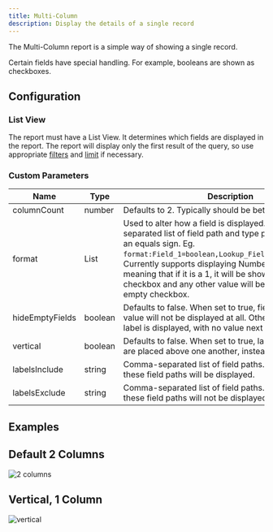 ```yaml
---
title: Multi-Column
description: Display the details of a single record
---
```


The Multi-Column report is a simple way of showing a single record.

Certain fields have special handling. For example, booleans are shown as checkboxes.

## Configuration

### List View

The report must have a List View. It determines which fields are displayed in the report. The report will display only the first result of the query, so use appropriate [filters](/references/custom-parameters-list-view#filters) and [limit](/references/custom-parameters-list-view#limit) if necessary.

### Custom Parameters

| Name                | Type  | Description |
|---------------------|-------|-------------|
| columnCount | number | Defaults to 2. Typically should be between 1 and 4. |
| format | List | Used to alter how a field is displayed. It is a comma-separated list of field path and type pairs, separated by an equals sign. Eg. `format:Field_1=boolean,Lookup_Field.Field_2=boolean`. Currently supports displaying Numbers as Booleans, meaning that if it is a 1, it will be shown as a checked checkbox and any other value will be shown as an empty checkbox. |
| hideEmptyFields | boolean | Defaults to false. When set to true, fields that have no value will not be displayed at all. Otherwise, the field label is displayed, with no value next to it. |
| vertical | boolean | Defaults to false. When set to true, labels and values are placed above one another, instead of side-by-side. |
| labelsInclude | string | Comma-separated list of field paths. Only the labels for these field paths will be displayed. |
| labelsExclude | string | Comma-separated list of field paths. The labels for these field paths will not be displayed. |

## Examples

## Default 2 Columns

![2 columns](/static/img/report-multi-column-2-column.png "2 columns")

## Vertical, 1 Column

![vertical](/static/img/report-multi-column-vertical.png "vertical")
